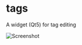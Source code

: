 # tags
A widget (Qt5) for tag editing

![Screenshot](https://github.com/nicktrandafil/tags/master/screenshot/example.png)
